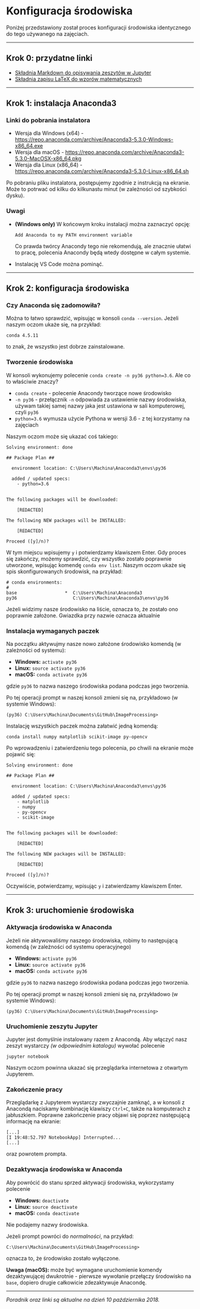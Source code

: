 # Konfiguracja środowiska
Poniżej przedstawiony został proces konfiguracji środowiska identycznego do tego używanego na zajęciach.

---

## Krok 0: przydatne linki
* [Składnia Markdown do opisywania zeszytów w Jupyter](https://github.com/adam-p/markdown-here/wiki/Markdown-Cheatsheet)
* [Składnia zapisu LaTeX do wzorów matematycznych](https://wch.github.io/latexsheet/latexsheet-a4.pdf)

---

## Krok 1: instalacja Anaconda3

### Linki do pobrania instalatora

* Wersja dla Windows (x64) - https://repo.anaconda.com/archive/Anaconda3-5.3.0-Windows-x86_64.exe
* Wersja dla macOS - https://repo.anaconda.com/archive/Anaconda3-5.3.0-MacOSX-x86_64.pkg
* Wersja dla Linux (x86_64) - https://repo.anaconda.com/archive/Anaconda3-5.3.0-Linux-x86_64.sh

Po pobraniu pliku instalatora, postępujemy zgodnie z instrukcją na ekranie. Może to potrwać od kilku do kilkunastu minut (w zależności od szybkości dysku).

### Uwagi

* **(Windows only)** W końcowym kroku instalacji można zaznaczyć opcję:
    ```     
    Add Anaconda to my PATH environment variable
    ```
    Co prawda twórcy Anacondy tego nie rekomendują, ale znacznie ułatwi to pracę, polecenia Anacondy będą wtedy dostępne w całym systemie.

* Instalację VS Code można pominąć.

---

## Krok 2: konfiguracja środowiska

### Czy Anaconda się zadomowiła?
Można to łatwo sprawdzić, wpisując w konsoli `conda --version`. Jeżeli naszym oczom ukaże się, na przykład:
```
conda 4.5.11
```
to znak, że wszystko jest dobrze zainstalowane.

### Tworzenie środowiska
W konsoli wykonujemy polecenie `conda create -n py36 python=3.6`. Ale co to właściwie znaczy? 

* `conda create` - polecenie Anacondy tworzące nowe środowisko
* `-n py36` - przełącznik `-n` odpowiada za ustawienie nazwy środowiska, używam takiej samej nazwy jaka jest ustawiona w sali komputerowej, czyli `py36`
* `python=3.6` wymusza użycie Pythona w wersji 3.6 - z tej korzystamy na zajęciach

Naszym oczom może się ukazać coś takiego:
```
Solving environment: done

## Package Plan ##

  environment location: C:\Users\Machina\Anaconda3\envs\py36

  added / updated specs:
    - python=3.6


The following packages will be downloaded:

    [REDACTED]

The following NEW packages will be INSTALLED:

    [REDACTED]

Proceed ([y]/n)?
```
W tym miejscu wpisujemy `y` i potwierdzamy klawiszem Enter. Gdy proces się zakończy, możemy sprawdzić, czy wszystko zostało poprawnie utworzone, wpisując komendę `conda env list`. Naszym oczom ukaże się spis skonfigurowanych środowisk, na przykład:
```
# conda environments:
#
base                  *  C:\Users\Machina\Anaconda3
py36                     C:\Users\Machina\Anaconda3\envs\py36
```

Jeżeli widzimy nasze środowisko na liście, oznacza to, że zostało ono poprawnie założone. Gwiazdka przy nazwie oznacza aktualnie 

### Instalacja wymaganych paczek
Na początku aktywujmy nasze nowo założone środowisko komendą (w zależności od systemu):

* **Windows:** `activate py36`
* **Linux:** `source activate py36`
* **macOS:** `conda activate py36`

gdzie `py36` to nazwa naszego środowiska podana podczas jego tworzenia.

Po tej operacji prompt w naszej konsoli zmieni się na, przykładowo (w systemie Windows):
```
(py36) C:\Users\Machina\Documents\GitHub\ImageProcessing>
```

Instalację wszystkich paczek można załatwić jedną komendą:
```
conda install numpy matplotlib scikit-image py-opencv
```
Po wprowadzeniu i zatwierdzeniu tego polecenia, po chwili na ekranie może pojawić się:
```
Solving environment: done

## Package Plan ##

  environment location: C:\Users\Machina\Anaconda3\envs\py36

  added / updated specs:
    - matplotlib
    - numpy
    - py-opencv
    - scikit-image


The following packages will be downloaded:

    [REDACTED]

The following NEW packages will be INSTALLED:

    [REDACTED]

Proceed ([y]/n)?
```
Oczywiście, potwierdzamy, wpisując `y` i zatwierdzamy klawiszem Enter.

---

## Krok 3: uruchomienie środowiska

### Aktywacja środowiska w Anaconda

Jeżeli nie aktywowaliśmy naszego środowiska, robimy to następującą komendą (w zależności od systemu operacyjnego)
* **Windows:** `activate py36`
* **Linux:** `source activate py36`
* **macOS:** `conda activate py36`

gdzie `py36` to nazwa naszego środowiska podana podczas jego tworzenia.

Po tej operacji prompt w naszej konsoli zmieni się na, przykładowo (w systemie Windows):
```
(py36) C:\Users\Machina\Documents\GitHub\ImageProcessing>
```

### Uruchomienie zeszytu Jupyter

Jupyter jest domyślnie instalowany razem z Anacondą. Aby włączyć nasz zeszyt wystarczy _(w odpowiednim katalogu)_ wywołać polecenie 
```
jupyter notebook
```
Naszym oczom powinna ukazać się przeglądarka internetowa z otwartym Jupyterem.

### Zakończenie pracy

Przeglądarkę z Jupyterem wystarczy zwyczajnie zamknąć, a w konsoli z Anacondą naciskamy kombinację klawiszy `Ctrl+C`, także na komputerach z jabłuszkiem. Poprawne zakończenie pracy objawi się poprzez następującą informację na ekranie:
```
[...]
[I 19:48:52.797 NotebookApp] Interrupted...
[...]
```
oraz powrotem prompta.

### Dezaktywacja środowiska w Anaconda

Aby powrócić do stanu sprzed aktywacji środowiska, wykorzystamy polecenie 
* **Windows:** `deactivate`
* **Linux:** `source deactivate`
* **macOS:** `conda deactivate`

Nie podajemy nazwy środowiska.

Jeżeli prompt powróci do _normalności_, na przykład:
```
C:\Users\Machina\Documents\GitHub\ImageProcessing>
```
oznacza to, że środowisko zostało wyłączone.

**Uwaga (macOS):** może być wymagane uruchomienie komendy dezaktywującej dwukrotnie - pierwsze wywołanie przełączy środowisko na `base`, dopiero drugie całkowicie zdezaktywuje Anacondę.

---

_Poradnik oraz linki są aktualne na dzień 10 października 2018._